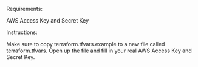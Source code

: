 Requirements:

AWS Access Key and Secret Key

Instructions:
 
Make sure to copy terraform.tfvars.example to a new file called terraform.tfvars.  Open up the file and fill in your real AWS Access Key and Secret Key.
